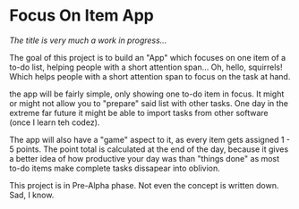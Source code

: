 Focus On Item App
=================

*The title is very much a work in progress...*

The goal of this project is to build an "App" which focuses on one item of a to-do list, helping people with a short attention span... Oh, hello, squirrels! Which helps people with a short attention span to focus on the task at hand.

the app will be fairly simple, only showing one to-do item in focus. It might or might not allow you to "prepare" said list with other tasks. One day in the extreme far future it might be able to import tasks from other software (once I learn teh codez).

The app will also have a "game" aspect to it, as every item gets assigned 1 - 5 points. The point total is calculated at the end of the day, because it gives a better idea of how productive your day was than "things done" as most to-do items make complete tasks dissapear into oblivion.

This project is in Pre-Alpha phase. Not even the concept is written down. Sad, I know.
